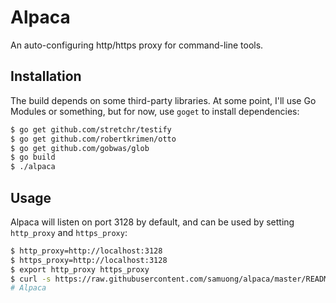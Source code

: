 # Alpaca

An auto-configuring http/https proxy for command-line tools.

## Installation

The build depends on some third-party libraries. At some point, I'll use Go Modules or something, but for now, use `goget` to install dependencies:

```sh
$ go get github.com/stretchr/testify
$ go get github.com/robertkrimen/otto
$ go get github.com/gobwas/glob
$ go build
$ ./alpaca
```

## Usage

Alpaca will listen on port 3128 by default, and can be used by setting `http_proxy` and `https_proxy`:

```sh
$ http_proxy=http://localhost:3128
$ https_proxy=http://localhost:3128
$ export http_proxy https_proxy
$ curl -s https://raw.githubusercontent.com/samuong/alpaca/master/README.md | head -n1
# Alpaca
```
